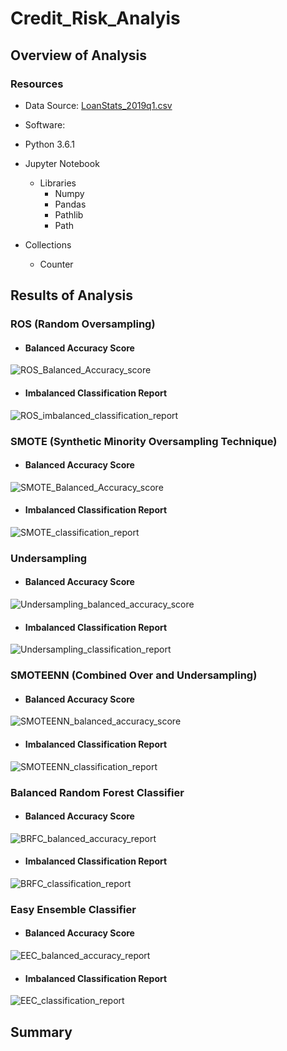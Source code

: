 # Credit_Risk_Analyis

## Overview of Analysis

### Resources
- Data Source: [LoanStats_2019q1.csv](https://github.com/stephenanayashilliard/Credit_Risk_Analyis/blob/main/Resources/LoanStats_2019Q1.csv)

- Software:
 - Python 3.6.1
 - Jupyter Notebook
   - Libraries
     - Numpy
     - Pandas
     - Pathlib
     - Path
  - Collections
    - Counter  
 

## Results of Analysis

### ROS (Random Oversampling)
 
- #### Balanced Accuracy Score
![ROS_Balanced_Accuracy_score](https://github.com/stephenanayashilliard/Credit_Risk_Analyis/blob/main/Resources/ROS_Balanced_Accuracy_Score.png)
- #### Imbalanced Classification Report
![ROS_imbalanced_classification_report](https://github.com/stephenanayashilliard/Credit_Risk_Analyis/blob/main/Resources/ROS_classification_report.png)
 
### SMOTE (Synthetic Minority Oversampling Technique)

- #### Balanced Accuracy Score
![SMOTE_Balanced_Accuracy_score](https://github.com/stephenanayashilliard/Credit_Risk_Analyis/blob/main/Resources/SMOTE_Balanced_Accuracy_Report.png)
- #### Imbalanced Classification Report
![SMOTE_classification_report](https://github.com/stephenanayashilliard/Credit_Risk_Analyis/blob/main/Resources/SMOTE_classification_report.png)

### Undersampling

- #### Balanced Accuracy Score
![Undersampling_balanced_accuracy_score]()
- #### Imbalanced Classification Report
![Undersampling_classification_report]()

### SMOTEENN (Combined Over and Undersampling)

- #### Balanced Accuracy Score
![SMOTEENN_balanced_accuracy_score](https://github.com/stephenanayashilliard/Credit_Risk_Analyis/blob/main/Resources/SMOTEENN_balanced_accuracy_report.png)
- #### Imbalanced Classification Report
![SMOTEENN_classification_report](https://github.com/stephenanayashilliard/Credit_Risk_Analyis/blob/main/Resources/SMOTEENN_classification_report.png)

### Balanced Random Forest Classifier

- #### Balanced Accuracy Score
![BRFC_balanced_accuracy_report](https://github.com/stephenanayashilliard/Credit_Risk_Analyis/blob/main/Resources/BRFC_balanced_accuracy_report.png)
- #### Imbalanced Classification Report
![BRFC_classification_report](https://github.com/stephenanayashilliard/Credit_Risk_Analyis/blob/main/Resources/BRFC_classification_Report.png)

### Easy Ensemble Classifier

- #### Balanced Accuracy Score
![EEC_balanced_accuracy_report](https://github.com/stephenanayashilliard/Credit_Risk_Analyis/blob/main/Resources/EEC_balanced_accuracy_report.png)
- #### Imbalanced Classification Report
![EEC_classification_report](https://github.com/stephenanayashilliard/Credit_Risk_Analyis/blob/main/Resources/EEC_classification_report.png)

## Summary
